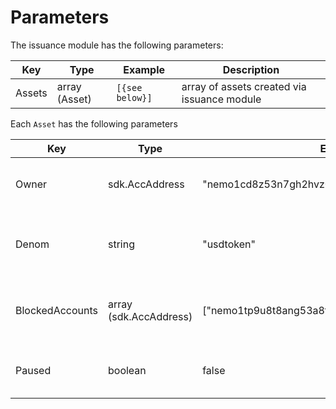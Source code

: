 <!--
order: 5
-->

# Parameters

The issuance module has the following parameters:

| Key        | Type           | Example         | Description                                 |
|------------|----------------|-----------------|---------------------------------------------|
| Assets     | array (Asset)  | `[{see below}]` | array of assets created via issuance module |


Each `Asset` has the following parameters

| Key               | Type                   | Example                                         | Description                                           |
|-------------------|------------------------|-------------------------------------------------|-------------------------------------------------------|
| Owner             | sdk.AccAddress         | "nemo1cd8z53n7gh2hvz0lmmkzxkysfp5pghufat3h4a"   | the address that controls the issuance of the asset   |
| Denom             | string                 | "usdtoken"                                      | the denomination or exchange symbol of the asset      |
| BlockedAccounts   | array (sdk.AccAddress) | ["nemo1tp9u8t8ang53a8tjh2mhqvvwdngqzjvmp3mamc"] | addresses which are blocked from holding the asset    |
| Paused            | boolean                | false                                           | boolean for if issuance and redemption are paused     |

